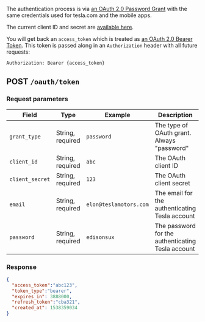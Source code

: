 The authentication process is via [an OAuth 2.0 Password Grant](https://oauth.net/2/grant-types/password/) with the same credentials used for tesla.com and the mobile apps.

The current client ID and secret are [available here](https://pastebin.com/pS7Z6yyP).

You will get back an `access_token` which is treated as [an OAuth 2.0 Bearer Token](https://oauth.net/2/bearer-tokens/). This token is passed along in an `Authorization` header with all future requests: 

```http
Authorization: Bearer {access_token}
```

## POST `/oauth/token`

### Request parameters

| Field | Type | Example | Description |
|---|---|---|---|
| `grant_type` | String, required | `password` | The type of OAuth grant. Always "password" |
| `client_id` | String, required | `abc` | The OAuth client ID |
| `client_secret` | String, required | `123` | The OAuth client secret |
| `email` | String, required | `elon@teslamotors.com` | The email for the authenticating Tesla account |
| `password` | String, required | `edisonsux` | The password for the authenticating Tesla account |

### Response

```json
{
  "access_token":"abc123",
  "token_type":"bearer",
  "expires_in": 3888000,
  "refresh_token":"cba321",
  "created_at": 1538359034
}
```
